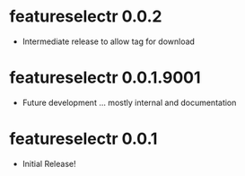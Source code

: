 # featureselectr 0.0.2

* Intermediate release to allow tag for download

# featureselectr 0.0.1.9001

* Future development ... mostly internal
  and documentation

# featureselectr 0.0.1

* Initial Release!

